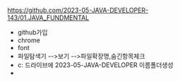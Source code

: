 https://github.com/2023-05-JAVA-DEVELOPER-143/01.JAVA_FUNDMENTAL



- github가입
- chrome
- font
- 파일탐색기 -->보기 -->파일확장명,숨긴항목체크
- c: 드라이브에 2023-05-JAVA-DEVELOPER 이름폴더생성
- 